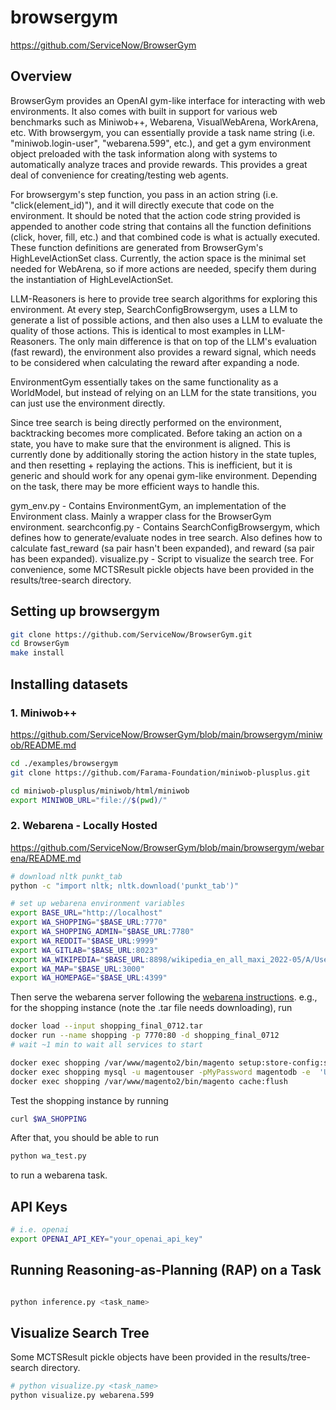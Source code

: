 # browsergym

https://github.com/ServiceNow/BrowserGym

## Overview

BrowserGym provides an OpenAI gym-like interface for interacting with web environments. It also comes with built in support for various web benchmarks such as Miniwob++, Webarena, VisualWebArena, WorkArena, etc. With browsergym, you can essentially provide a task name string (i.e. "miniwob.login-user", "webarena.599", etc.), and get a gym environment object preloaded with the task information along with systems to automatically analyze traces and provide rewards. This provides a great deal of convenience for creating/testing web agents.

For browsergym's step function, you pass in an action string (i.e. "click(element_id)"), and it will directly execute that code on the environment. It should be noted that the action code string provided is appended to another code string that contains all the function definitions (click, hover, fill, etc.) and that combined code is what is actually executed. These function definitions are generated from BrowserGym's HighLevelActionSet class. Currently, the action space is the minimal set needed for WebArena, so if more actions are needed, specify them during the instantiation of HighLevelActionSet.

LLM-Reasoners is here to provide tree search algorithms for exploring this environment. At every step, SearchConfigBrowsergym, uses a LLM to generate a list of possible actions, and then also uses a LLM to evaluate the quality of those actions. This is identical to most examples in LLM-Reasoners. The only main difference is that on top of the LLM's evaluation (fast reward), the environment also provides a reward signal, which needs to be considered when calculating the reward after expanding a node.

EnvironmentGym essentially takes on the same functionality as a WorldModel, but instead of relying on an LLM for the state transitions, you can just use the environment directly.

Since tree search is being directly performed on the environment, backtracking becomes more complicated. Before taking an action on a state, you have to make sure that the environment is aligned. This is currently done by additionally storing the action history in the state tuples, and then resetting + replaying the actions. This is inefficient, but it is generic and should work for any openai gym-like environment. Depending on the task, there may be more efficient ways to handle this.

gym_env.py - Contains EnvironmentGym, an implementation of the Environment class. Mainly a wrapper class for the BrowserGym environment.
searchconfig.py - Contains SearchConfigBrowsergym, which defines how to generate/evaluate nodes in tree search. Also defines how to calculate fast_reward (sa pair hasn't been expanded), and reward (sa pair has been expanded).
visualize.py - Script to visualize the search tree. For convenience, some MCTSResult pickle objects have been provided in the results/tree-search directory.

## Setting up browsergym

```bash
git clone https://github.com/ServiceNow/BrowserGym.git
cd BrowserGym
make install
```

## Installing datasets

### 1. Miniwob++

https://github.com/ServiceNow/BrowserGym/blob/main/browsergym/miniwob/README.md

```bash
cd ./examples/browsergym
git clone https://github.com/Farama-Foundation/miniwob-plusplus.git

cd miniwob-plusplus/miniwob/html/miniwob
export MINIWOB_URL="file://$(pwd)/"
```

### 2. Webarena - Locally Hosted

https://github.com/ServiceNow/BrowserGym/blob/main/browsergym/webarena/README.md

```bash
# download nltk punkt_tab
python -c "import nltk; nltk.download('punkt_tab')"

# set up webarena environment variables
export BASE_URL="http://localhost"
export WA_SHOPPING="$BASE_URL:7770"
export WA_SHOPPING_ADMIN="$BASE_URL:7780"
export WA_REDDIT="$BASE_URL:9999"
export WA_GITLAB="$BASE_URL:8023"
export WA_WIKIPEDIA="$BASE_URL:8898/wikipedia_en_all_maxi_2022-05/A/User:The_other_Kiwix_guy/Landing"
export WA_MAP="$BASE_URL:3000"
export WA_HOMEPAGE="$BASE_URL:4399"

```

Then serve the webarena server following the [webarena instructions](https://github.com/web-arena-x/webarena/blob/main/environment_docker/README.md). e.g., for the shopping instance (note the .tar file needs downloading), run

```bash
docker load --input shopping_final_0712.tar
docker run --name shopping -p 7770:80 -d shopping_final_0712
# wait ~1 min to wait all services to start

docker exec shopping /var/www/magento2/bin/magento setup:store-config:set --base-url="${WA_SHOPPING}" # no trailing slash
docker exec shopping mysql -u magentouser -pMyPassword magentodb -e  'UPDATE core_config_data SET value="${WA_SHOPPING}" WHERE path = "web/secure/base_url";'
docker exec shopping /var/www/magento2/bin/magento cache:flush
```

Test the shopping instance by running

```bash
curl $WA_SHOPPING
```

After that, you should be able to run

```bash
python wa_test.py
```

to run a webarena task.

## API Keys

```bash
# i.e. openai
export OPENAI_API_KEY="your_openai_api_key"
```

## Running Reasoning-as-Planning (RAP) on a Task

```bash

python inference.py <task_name>

```

## Visualize Search Tree

Some MCTSResult pickle objects have been provided in the results/tree-search directory.

```bash
# python visualize.py <task_name>
python visualize.py webarena.599
```
